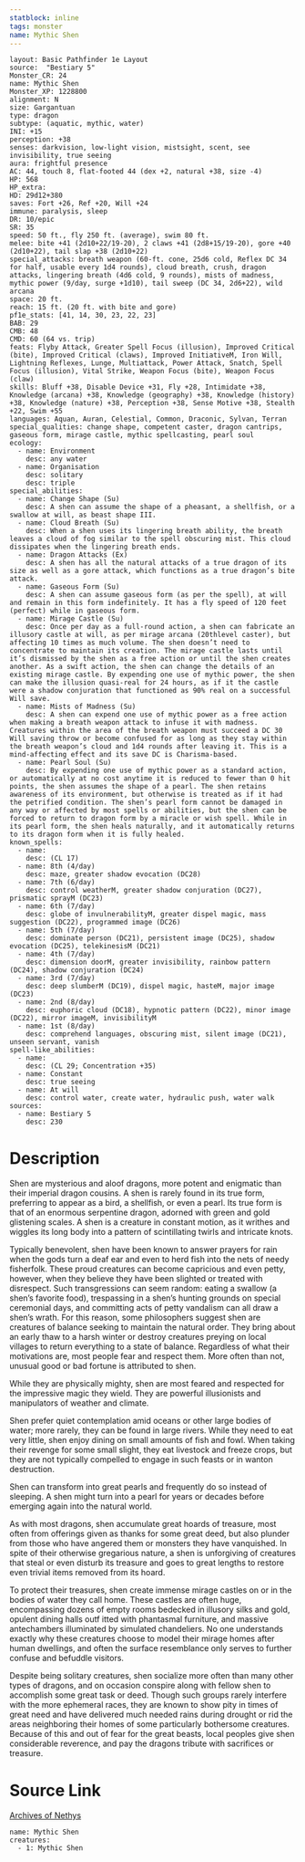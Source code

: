```yaml
---
statblock: inline
tags: monster
name: Mythic Shen
---
```

```statblock
layout: Basic Pathfinder 1e Layout
source:  "Bestiary 5"
Monster_CR: 24
name: Mythic Shen
Monster_XP: 1228800
alignment: N
size: Gargantuan
type: dragon
subtype: (aquatic, mythic, water)
INI: +15
perception: +38
senses: darkvision, low-light vision, mistsight, scent, see invisibility, true seeing
aura: frightful presence
AC: 44, touch 8, flat-footed 44 (dex +2, natural +38, size -4)
HP: 568
HP_extra: 
HD: 29d12+380
saves: Fort +26, Ref +20, Will +24
immune: paralysis, sleep
DR: 10/epic
SR: 35
speed: 50 ft., fly 250 ft. (average), swim 80 ft.
melee: bite +41 (2d10+22/19-20), 2 claws +41 (2d8+15/19-20), gore +40 (2d10+22), tail slap +38 (2d10+22)
special_attacks: breath weapon (60-ft. cone, 25d6 cold, Reflex DC 34 for half, usable every 1d4 rounds), cloud breath, crush, dragon attacks, lingering breath (4d6 cold, 9 rounds), mists of madness, mythic power (9/day, surge +1d10), tail sweep (DC 34, 2d6+22), wild arcana
space: 20 ft.
reach: 15 ft. (20 ft. with bite and gore)
pf1e_stats: [41, 14, 30, 23, 22, 23]
BAB: 29
CMB: 48
CMD: 60 (64 vs. trip)
feats: Flyby Attack, Greater Spell Focus (illusion), Improved Critical (bite), Improved Critical (claws), Improved InitiativeM, Iron Will, Lightning Reflexes, Lunge, Multiattack, Power Attack, Snatch, Spell Focus (illusion), Vital Strike, Weapon Focus (bite), Weapon Focus (claw)
skills: Bluff +38, Disable Device +31, Fly +28, Intimidate +38, Knowledge (arcana) +38, Knowledge (geography) +38, Knowledge (history) +38, Knowledge (nature) +38, Perception +38, Sense Motive +38, Stealth +22, Swim +55
languages: Aquan, Auran, Celestial, Common, Draconic, Sylvan, Terran
special_qualities: change shape, competent caster, dragon cantrips, gaseous form, mirage castle, mythic spellcasting, pearl soul
ecology:
  - name: Environment
    desc: any water
  - name: Organisation
    desc: solitary
    desc: triple
special_abilities:
  - name: Change Shape (Su)
    desc: A shen can assume the shape of a pheasant, a shellfish, or a swallow at will, as beast shape III.
  - name: Cloud Breath (Su)
    desc: When a shen uses its lingering breath ability, the breath leaves a cloud of fog similar to the spell obscuring mist. This cloud dissipates when the lingering breath ends.
  - name: Dragon Attacks (Ex)
    desc: A shen has all the natural attacks of a true dragon of its size as well as a gore attack, which functions as a true dragon’s bite attack.
  - name: Gaseous Form (Su)
    desc: A shen can assume gaseous form (as per the spell), at will and remain in this form indefinitely. It has a fly speed of 120 feet (perfect) while in gaseous form.
  - name: Mirage Castle (Su)
    desc: Once per day as a full-round action, a shen can fabricate an illusory castle at will, as per mirage arcana (20thlevel caster), but affecting 10 times as much volume. The shen doesn’t need to concentrate to maintain its creation. The mirage castle lasts until it’s dismissed by the shen as a free action or until the shen creates another. As a swift action, the shen can change the details of an existing mirage castle. By expending one use of mythic power, the shen can make the illusion quasi-real for 24 hours, as if it the castle were a shadow conjuration that functioned as 90% real on a successful Will save.
  - name: Mists of Madness (Su)
    desc: A shen can expend one use of mythic power as a free action when making a breath weapon attack to infuse it with madness. Creatures within the area of the breath weapon must succeed a DC 30 Will saving throw or become confused for as long as they stay within the breath weapon’s cloud and 1d4 rounds after leaving it. This is a mind-affecting effect and its save DC is Charisma-based.
  - name: Pearl Soul (Su)
    desc: By expending one use of mythic power as a standard action, or automatically at no cost anytime it is reduced to fewer than 0 hit points, the shen assumes the shape of a pearl. The shen retains awareness of its environment, but otherwise is treated as if it had the petrified condition. The shen’s pearl form cannot be damaged in any way or affected by most spells or abilities, but the shen can be forced to return to dragon form by a miracle or wish spell. While in its pearl form, the shen heals naturally, and it automatically returns to its dragon form when it is fully healed.
known_spells:
  - name:
    desc: (CL 17)
  - name: 8th (4/day)
    desc: maze, greater shadow evocation (DC28)
  - name: 7th (6/day)
    desc: control weatherM, greater shadow conjuration (DC27), prismatic sprayM (DC23)
  - name: 6th (7/day)
    desc: globe of invulnerabilityM, greater dispel magic, mass suggestion (DC22), programmed image (DC26)
  - name: 5th (7/day)
    desc: dominate person (DC21), persistent image (DC25), shadow evocation (DC25), telekinesisM (DC21)
  - name: 4th (7/day)
    desc: dimension doorM, greater invisibility, rainbow pattern (DC24), shadow conjuration (DC24)
  - name: 3rd (7/day)
    desc: deep slumberM (DC19), dispel magic, hasteM, major image (DC23)
  - name: 2nd (8/day)
    desc: euphoric cloud (DC18), hypnotic pattern (DC22), minor image (DC22), mirror imageM, invisibilityM
  - name: 1st (8/day)
    desc: comprehend languages, obscuring mist, silent image (DC21), unseen servant, vanish
spell-like_abilities:
  - name:
    desc: (CL 29; Concentration +35)
  - name: Constant
    desc: true seeing
  - name: At will
    desc: control water, create water, hydraulic push, water walk
sources:
  - name: Bestiary 5
    desc: 230
```
# Description
Shen are mysterious and aloof dragons, more potent and enigmatic than their imperial dragon cousins. A shen is rarely found in its true form, preferring to appear as a bird, a shellfish, or even a pearl. Its true form is that of an enormous serpentine dragon, adorned with green and gold glistening scales. A shen is a creature in constant motion, as it writhes and wiggles its long body into a pattern of scintillating twirls and intricate knots.

 Typically benevolent, shen have been known to answer prayers for rain when the gods turn a deaf ear and even to herd fish into the nets of needy fisherfolk. These proud creatures can become capricious and even petty, however, when they believe they have been slighted or treated with disrespect. Such transgressions can seem random: eating a swallow (a shen’s favorite food), trespassing in a shen’s hunting grounds on special ceremonial days, and committing acts of petty vandalism can all draw a shen’s wrath. For this reason, some philosophers suggest shen are creatures of balance seeking to maintain the natural order. They bring about an early thaw to a harsh winter or destroy creatures preying on local villages to return everything to a state of balance. Regardless of what their motivations are, most people fear and respect them. More often than not, unusual good or bad fortune is attributed to shen.

 While they are physically mighty, shen are most feared and respected for the impressive magic they wield. They are powerful illusionists and manipulators of weather and climate.

 Shen prefer quiet contemplation amid oceans or other large bodies of water; more rarely, they can be found in large rivers. While they need to eat very little, shen enjoy dining on small amounts of fish and fowl. When taking their revenge for some small slight, they eat livestock and freeze crops, but they are not typically compelled to engage in such feasts or in wanton destruction.

 Shen can transform into great pearls and frequently do so instead of sleeping. A shen might turn into a pearl for years or decades before emerging again into the natural world.

 As with most dragons, shen accumulate great hoards of treasure, most often from offerings given as thanks for some great deed, but also plunder from those who have angered them or monsters they have vanquished. In spite of their otherwise gregarious nature, a shen is unforgiving of creatures that steal or even disturb its treasure and goes to great lengths to restore even trivial items removed from its hoard.

 To protect their treasures, shen create immense mirage castles on or in the bodies of water they call home. These castles are often huge, encompassing dozens of empty rooms bedecked in illusory silks and gold, opulent dining halls outf itted with phantasmal furniture, and massive antechambers illuminated by simulated chandeliers. No one understands exactly why these creatures choose to model their mirage homes after human dwellings, and often the surface resemblance only serves to further confuse and befuddle visitors.

 Despite being solitary creatures, shen socialize more often than many other types of dragons, and on occasion conspire along with fellow shen to accomplish some great task or deed. Though such groups rarely interfere with the more ephemeral races, they are known to show pity in times of great need and have delivered much needed rains during drought or rid the areas neighboring their homes of some particularly bothersome creatures. Because of this and out of fear for the great beasts, local peoples give shen considerable reverence, and pay the dragons tribute with sacrifices or treasure.
# Source Link
[Archives of Nethys](https://aonprd.com/MythicMonsterDisplay.aspx?ItemName=Shen)
```encounter-table
name: Mythic Shen
creatures:
  - 1: Mythic Shen
```
